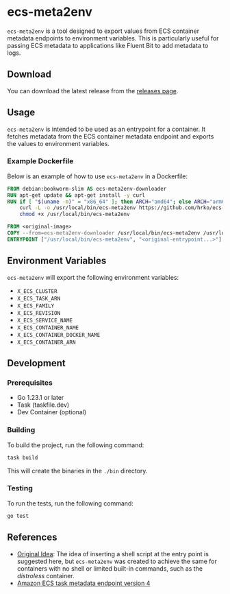 # ecs-meta2env

`ecs-meta2env` is a tool designed to export values from ECS container metadata endpoints to environment variables. This is particularly useful for passing ECS metadata to applications like Fluent Bit to add metadata to logs.

## Download

You can download the latest release from the [releases page](https://github.com/hrko/ecs-meta2env/releases/latest).

## Usage

`ecs-meta2env` is intended to be used as an entrypoint for a container. It fetches metadata from the ECS container metadata endpoint and exports the values to environment variables.

### Example Dockerfile

Below is an example of how to use `ecs-meta2env` in a Dockerfile:

```Dockerfile
FROM debian:bookworm-slim AS ecs-meta2env-downloader
RUN apt-get update && apt-get install -y curl
RUN if [ "$(uname -m)" = "x86_64" ]; then ARCH="amd64"; else ARCH="arm64"; fi && \
    curl -L -o /usr/local/bin/ecs-meta2env https://github.com/hrko/ecs-meta2env/releases/download/v1.0.0/ecs-meta2env-linux-$ARCH && \
    chmod +x /usr/local/bin/ecs-meta2env

FROM <original-image>
COPY --from=ecs-meta2env-downloader /usr/local/bin/ecs-meta2env /usr/local/bin/ecs-meta2env
ENTRYPOINT ["/usr/local/bin/ecs-meta2env", "<original-entrypoint...>"]
```

## Environment Variables

`ecs-meta2env` will export the following environment variables:

* `X_ECS_CLUSTER`
* `X_ECS_TASK_ARN`
* `X_ECS_FAMILY`
* `X_ECS_REVISION`
* `X_ECS_SERVICE_NAME`
* `X_ECS_CONTAINER_NAME`
* `X_ECS_CONTAINER_DOCKER_NAME`
* `X_ECS_CONTAINER_ARN`

## Development

### Prerequisites

* Go 1.23.1 or later
* Task (taskfile.dev)
* Dev Container (optional)

### Building

To build the project, run the following command:

```sh
task build
```

This will create the binaries in the `./bin` directory.

### Testing

To run the tests, run the following command:

```sh
go test
```

## References

* [Original Idea](https://github.com/aws/aws-for-fluent-bit/issues/62#issuecomment-925702432): The idea of inserting a shell script at the entry point is suggested here, but `ecs-meta2env` was created to achieve the same for containers with no shell or limited built-in commands, such as the *distroless* container.
* [Amazon ECS task metadata endpoint version 4](https://docs.aws.amazon.com/AmazonECS/latest/developerguide/task-metadata-endpoint-v4.html)